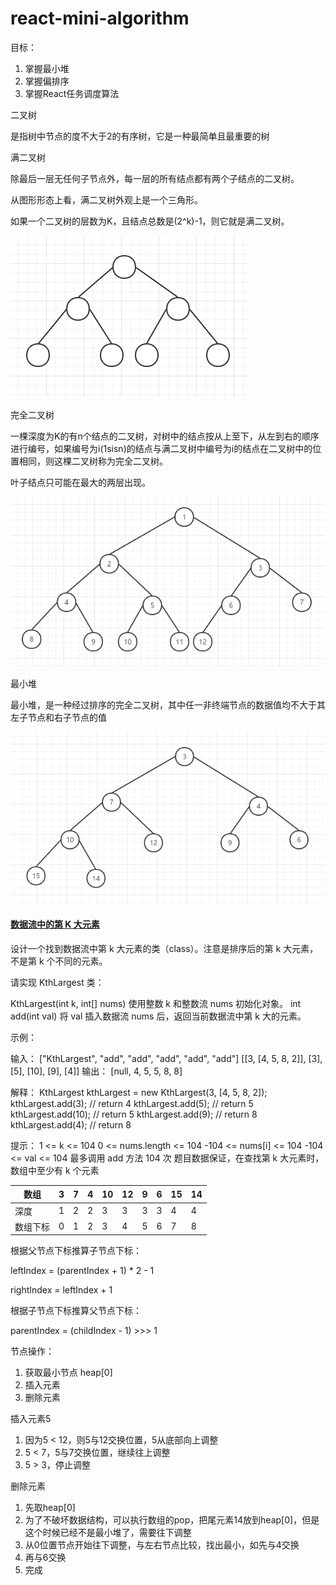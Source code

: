 # react-mini-algorithm
目标：

1. 掌握最小堆
2. 掌握偏排序
3. 掌握React任务调度算法

二叉树

是指树中节点的度不大于2的有序树，它是一种最简单且最重要的树

满二叉树

除最后一层无任何子节点外，每一层的所有结点都有两个子结点的二叉树。

从图形形态上看，满二叉树外观上是一个三角形。

如果一个二叉树的层数为K，且结点总数是(2^k)-1，则它就是满二叉树。

 ![](./md/full-binary-tree.png)



完全二叉树

一棵深度为K的有n个结点的二叉树，对树中的结点按从上至下，从左到右的顺序进行编号，如果编号为i(1sisn)的结点与满二叉树中编号为i的结点在二叉树中的位置相同，则这棵二叉树称为完全二叉树。

叶子结点只可能在最大的两层出现。

 ![](./md/complete-binary-tree.png)



最小堆

最小堆，是一种经过排序的完全二叉树，其中任一非终端节点的数据值均不大于其左子节点和右子节点的值

 ![](./md/Min-Heap.png)



#### [数据流中的第 K 大元素](https://leetcode-cn.com/problems/kth-largest-element-in-a-stream/)

设计一个找到数据流中第 k 大元素的类（class）。注意是排序后的第 k 大元素，不是第 k 个不同的元素。

请实现 KthLargest 类：

KthLargest(int k, int[] nums) 使用整数 k 和整数流 nums 初始化对象。
int add(int val) 将 val 插入数据流 nums 后，返回当前数据流中第 k 大的元素。


示例：

输入：
["KthLargest", "add", "add", "add", "add", "add"]
[[3, [4, 5, 8, 2]], [3], [5], [10], [9], [4]]
输出：
[null, 4, 5, 5, 8, 8]

解释：
KthLargest kthLargest = new KthLargest(3, [4, 5, 8, 2]);
kthLargest.add(3);   // return 4
kthLargest.add(5);   // return 5
kthLargest.add(10);  // return 5
kthLargest.add(9);   // return 8
kthLargest.add(4);   // return 8

提示：
1 <= k <= 104
0 <= nums.length <= 104
-104 <= nums[i] <= 104
-104 <= val <= 104
最多调用 add 方法 104 次
题目数据保证，在查找第 k 大元素时，数组中至少有 k 个元素

| 数组     | 3    | 7    | 4    | 10   | 12   | 9    | 6    | 15   | 14   |
| -------- | ---- | ---- | ---- | ---- | ---- | ---- | ---- | ---- | ---- |
| 深度     | 1    | 2    | 2    | 3    | 3    | 3    | 3    | 4    | 4    |
| 数组下标 | 0    | 1    | 2    | 3    | 4    | 5    | 6    | 7    | 8    |



根据父节点下标推算子节点下标：

leftIndex = (parentIndex + 1) * 2 - 1

rightIndex = leftIndex + 1



根据子节点下标推算父节点下标：

parentIndex = (childIndex - 1) >>> 1



节点操作：

1. 获取最小节点 heap[0]
2. 插入元素
3. 删除元素



插入元素5

1. 因为5 < 12，则5与12交换位置，5从底部向上调整
2. 5 < 7，5与7交换位置，继续往上调整
3. 5 > 3，停止调整

删除元素

1. 先取heap[0]
2. 为了不破坏数据结构，可以执行数组的pop，把尾元素14放到heap[0]，但是这个时候已经不是最小堆了，需要往下调整
3. 从0位置节点开始往下调整，与左右节点比较，找出最小，如先与4交换
4. 再与6交换
5. 完成





